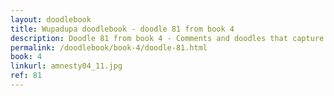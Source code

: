 ```yaml
---
layout: doodlebook
title: Wupadupa doodlebook - doodle 81 from book 4
description: Doodle 81 from book 4 - Comments and doodles that capture the essence of this event  
permalink: /doodlebook/book-4/doodle-81.html
book: 4
linkurl: amnesty04_11.jpg
ref: 81
---	  
```

																																																																							